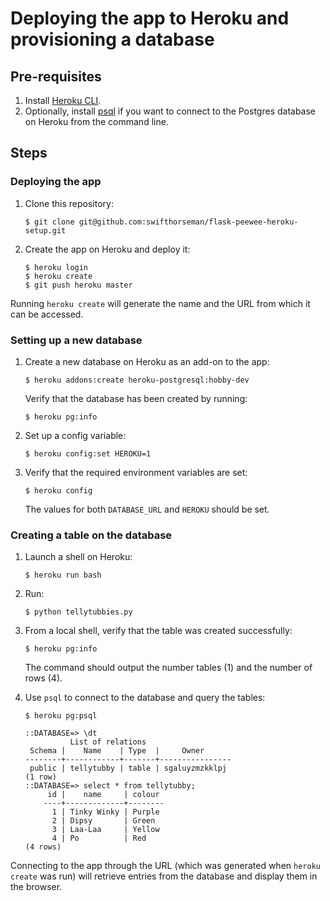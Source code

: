 # Deploying the app to Heroku and provisioning a database

## Pre-requisites

1. Install [Heroku CLI](https://devcenter.heroku.com/articles/heroku-cli).
1. Optionally, install [psql](https://devcenter.heroku.com/articles/heroku-postgresql#pg-psql) if you want to connect to the Postgres
database on Heroku from the command line.


## Steps

### Deploying the app

1. Clone this repository:
    ```shell
    $ git clone git@github.com:swifthorseman/flask-peewee-heroku-setup.git
    ```
1. Create the app on Heroku and deploy it:
   ```shell
   $ heroku login
   $ heroku create
   $ git push heroku master
   ```

Running `heroku create` will generate the name and the URL from which it can be accessed.

### Setting up a new database

1. Create a new database on Heroku as an add-on to the app:
   ```shell
   $ heroku addons:create heroku-postgresql:hobby-dev
   ```
   Verify that the database has been created by running:
   ```shell
   $ heroku pg:info
   ```
1. Set up a config variable:
   ```shell
   $ heroku config:set HEROKU=1
   ```
1. Verify that the required environment variables are set:
   ```shell
   $ heroku config
   ```
   The values for both `DATABASE_URL` and `HEROKU` should be set.

### Creating a table on the database

1. Launch a shell on Heroku:
   ```shell
   $ heroku run bash
   ```
1. Run:
   ```shell
   $ python tellytubbies.py
   ```
1. From a local shell, verify that the table was created successfully:
   ```shell
   $ heroku pg:info
   ```
   The command should output the number tables (1) and the number of rows (4).

1. Use `psql` to connect to the database and query the tables:

   ```
   $ heroku pg:psql

   ::DATABASE=> \dt
             List of relations
    Schema |    Name    | Type  |     Owner
   --------+------------+-------+----------------
    public | tellytubby | table | sgaluyzmzkklpj
   (1 row)
   ::DATABASE=> select * from tellytubby;
        id |    name     | colour
       ----+-------------+--------
         1 | Tinky Winky | Purple
         2 | Dipsy       | Green
         3 | Laa-Laa     | Yellow
         4 | Po          | Red
   (4 rows)
   ```

Connecting to the app through the URL (which was generated when `heroku create` was run) will retrieve entries from the database and display them in the browser.
